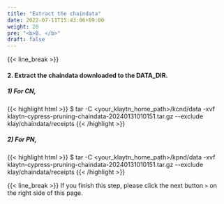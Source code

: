 ```yaml
---
title: "Extract the chaindata"
date: 2022-07-11T15:43:06+09:00
weight: 20
pre: "<b>B. </b>"
draft: false
---
```


{{< line_break >}}
#### 2. Extract the chaindata downloaded to the DATA_DIR.

##### 1) For CN,
{{< highlight html >}}
$ tar -C <your_klaytn_home_path>/kcnd/data -xvf klaytn-cypress-pruning-chaindata-20240131010151.tar.gz --exclude klay/chaindata/receipts
{{< /highlight >}}

##### 2) For PN,
{{< highlight html >}}
$ tar -C <your_klaytn_home_path>/kpnd/data -xvf klaytn-cypress-pruning-chaindata-20240131010151.tar.gz --exclude klay/chaindata/receipts
{{< /highlight >}}

{{< line_break >}}
If you finish this step, please click the next button ```>``` on the right side of this page.
